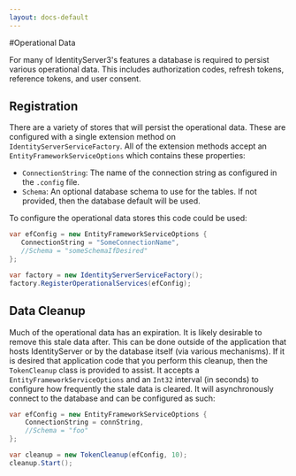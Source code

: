 ```yaml
---
layout: docs-default
---
```


#Operational Data

For many of IdentityServer3's features a database is required to persist various operational data. This includes authorization codes, refresh tokens, reference tokens, and user consent. 

## Registration

There are a variety of stores that will persist the operational data. These are configured with a single extension method on `IdentityServerServiceFactory`. All of the extension methods accept an `EntityFrameworkServiceOptions` which contains these properties:

* `ConnectionString`: The name of the connection string as configured in the `.config` file.
* `Schema`: An optional database schema to use for the tables. If not provided, then the database default will be used.

To configure the operational data stores this code could be used:

```csharp
var efConfig = new EntityFrameworkServiceOptions {
   ConnectionString = "SomeConnectionName",
   //Schema = "someSchemaIfDesired"
};

var factory = new IdentityServerServiceFactory();
factory.RegisterOperationalServices(efConfig);
``` 

## Data Cleanup

Much of the operational data has an expiration. It is likely desirable to remove this stale data after. This can be done outside of the application that hosts IdentityServer or by the database itself (via various mechanisms). If it is desired that application code that you perform this cleanup, then the `TokenCleanup` class is provided to assist. It accepts a `EntityFrameworkServiceOptions` and an `Int32` interval (in seconds) to configure how frequently the stale data is cleared. It will asynchronously connect to the database and can be configured as such:

```csharp
var efConfig = new EntityFrameworkServiceOptions {
    ConnectionString = connString,
    //Schema = "foo"
};

var cleanup = new TokenCleanup(efConfig, 10);
cleanup.Start();
``` 
